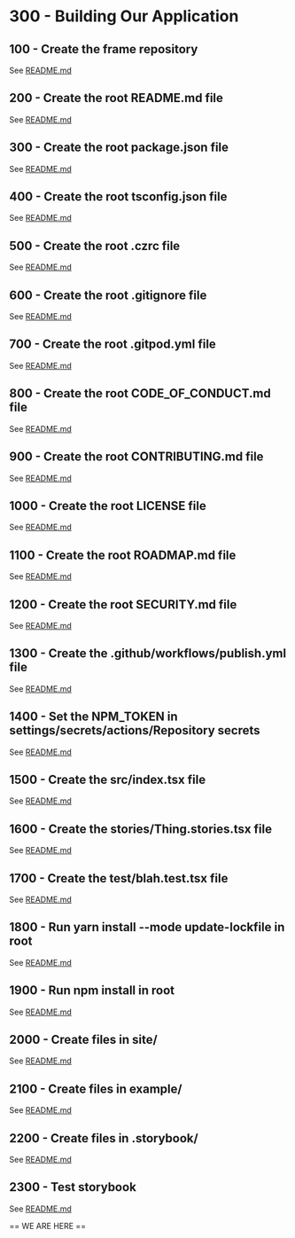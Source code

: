 # 300 - Building Our Application

## 100 - Create the frame repository

See [README.md](./100/README.md)

## 200 - Create the root README.md file

See [README.md](./200/README.md)

## 300 - Create the root package.json file

See [README.md](./300/README.md)

## 400 - Create the root tsconfig.json file

See [README.md](./400/README.md)

## 500 - Create the root .czrc file

See [README.md](./500/README.md)

## 600 - Create the root .gitignore file

See [README.md](./600/README.md)

## 700 - Create the root .gitpod.yml file

See [README.md](./700/README.md)

## 800 - Create the root CODE_OF_CONDUCT.md file

See [README.md](./800/README.md)

## 900 - Create the root CONTRIBUTING.md file

See [README.md](./900/README.md)

## 1000 - Create the root LICENSE file

See [README.md](./1000/README.md)

## 1100 - Create the root ROADMAP.md file

See [README.md](./1100/README.md)

## 1200 - Create the root SECURITY.md file

See [README.md](./1200/README.md)

## 1300 - Create the .github/workflows/publish.yml file

See [README.md](./1300/README.md)

## 1400 - Set the NPM_TOKEN in settings/secrets/actions/Repository secrets

See [README.md](./1400/README.md)

## 1500 - Create the src/index.tsx file

See [README.md](./1500/README.md)

## 1600 - Create the stories/Thing.stories.tsx file

See [README.md](./1600/README.md)

## 1700 - Create the test/blah.test.tsx file

See [README.md](./1700/README.md)

## 1800 - Run yarn install --mode update-lockfile in root

See [README.md](./1800/README.md)

## 1900 - Run npm install in root

See [README.md](./1900/README.md)

## 2000 - Create files in site/

See [README.md](./2000/README.md)

## 2100 - Create files in example/

See [README.md](./2100/README.md)

## 2200 - Create files in .storybook/

See [README.md](./2200/README.md)

## 2300 - Test storybook

See [README.md](./2300/README.md)

== WE ARE HERE ==
